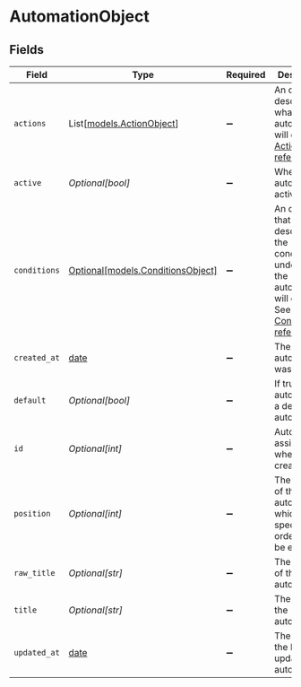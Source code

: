# AutomationObject


## Fields

| Field                                                                                                                                                                       | Type                                                                                                                                                                        | Required                                                                                                                                                                    | Description                                                                                                                                                                 |
| --------------------------------------------------------------------------------------------------------------------------------------------------------------------------- | --------------------------------------------------------------------------------------------------------------------------------------------------------------------------- | --------------------------------------------------------------------------------------------------------------------------------------------------------------------------- | --------------------------------------------------------------------------------------------------------------------------------------------------------------------------- |
| `actions`                                                                                                                                                                   | List[[models.ActionObject](../models/actionobject.md)]                                                                                                                      | :heavy_minus_sign:                                                                                                                                                          | An object describing what the automation will do. See [Actions reference](/documentation/ticketing/reference-guides/actions-reference)                                      |
| `active`                                                                                                                                                                    | *Optional[bool]*                                                                                                                                                            | :heavy_minus_sign:                                                                                                                                                          | Whether the automation is active                                                                                                                                            |
| `conditions`                                                                                                                                                                | [Optional[models.ConditionsObject]](../models/conditionsobject.md)                                                                                                          | :heavy_minus_sign:                                                                                                                                                          | An object that describes the conditions under which the automation will execute. See [Conditions reference](/documentation/ticketing/reference-guides/conditions-reference) |
| `created_at`                                                                                                                                                                | [date](https://docs.python.org/3/library/datetime.html#date-objects)                                                                                                        | :heavy_minus_sign:                                                                                                                                                          | The time the automation was created                                                                                                                                         |
| `default`                                                                                                                                                                   | *Optional[bool]*                                                                                                                                                            | :heavy_minus_sign:                                                                                                                                                          | If true, the automation is a default automation                                                                                                                             |
| `id`                                                                                                                                                                        | *Optional[int]*                                                                                                                                                             | :heavy_minus_sign:                                                                                                                                                          | Automatically assigned when created                                                                                                                                         |
| `position`                                                                                                                                                                  | *Optional[int]*                                                                                                                                                             | :heavy_minus_sign:                                                                                                                                                          | The position of the automation which specifies the order it will be executed                                                                                                |
| `raw_title`                                                                                                                                                                 | *Optional[str]*                                                                                                                                                             | :heavy_minus_sign:                                                                                                                                                          | The raw title of the automation                                                                                                                                             |
| `title`                                                                                                                                                                     | *Optional[str]*                                                                                                                                                             | :heavy_minus_sign:                                                                                                                                                          | The title of the automation                                                                                                                                                 |
| `updated_at`                                                                                                                                                                | [date](https://docs.python.org/3/library/datetime.html#date-objects)                                                                                                        | :heavy_minus_sign:                                                                                                                                                          | The time of the last update of the automation                                                                                                                               |